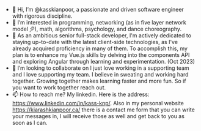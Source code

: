 - 👋 Hi, I’m @kasskianpoor, a passionate and driven software engineer with rigorous discipline.
- 👀 I’m interested in programming, networking (as in five layer network model ;P), math, algorithms, psychology, and dance choreography. 
- 🌱 As an ambitious senior full-stack developer, I'm actively dedicated to staying up-to-date with the latest client-side technologies, as I've already acquired proficiency in many of them. To accomplish this, my plan is to enhance my Vue.js skills by delving into the components API and exploring Angular through learning and experimentation. (Oct 2023)
- 💞️ I’m looking to collaborate on I just love working in a supporting team and I love supporting my team. I believe in sweating and working hard together. Growing together makes learning faster and more fun. So if you want to work together reach out. 
- 📫 How to reach me? My linkedin. Here is the address: https://www.linkedin.com/in/kass-knp/. Also in my personal website https://kiarashkianpoor.ca/ there is a contact me form that you can write your messages in, I will receive those as well and get back to you as soon as I can.

<!---
kasskianpoor/kasskianpoor is a ✨ special ✨ repository because its `README.md` (this file) appears on your GitHub profile.
You can click the Preview link to take a look at your changes.
--->
